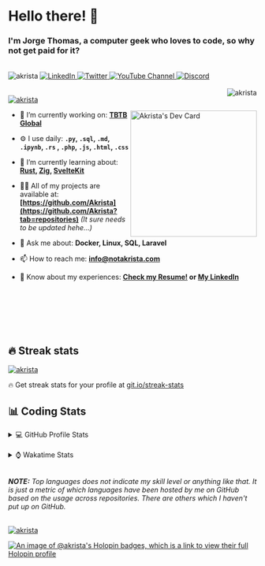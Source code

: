 # Hello there! 👋

### I'm Jorge Thomas, a computer geek who loves to code, so why not get paid for it?

</br>

<div align="left">
<img src="https://komarev.com/ghpvc/?username=akrista&label=Profile%20views&color=0e75b6&style=flat" alt="akrista" />
  <a href="https://www.linkedin.com/in/akrista/">
    <img
      src="https://img.shields.io/static/v1?logo=linkedin&style=flat&color=0072b1&label=LinkedIn&message=%E2%9B%B3"
      alt="LinkedIn"
    />
  </a>
  <a href="https://twitter.com/akristax">
    <img
      src="https://img.shields.io/badge/follow-%40akristax-1DA1F2?logo=twitter&style=flat&label=Twitter&color=0072b1&logoColor=ffffff"
      alt="Twitter"
    />
  </a>
    <a href="https://www.youtube.com/channel/UCXJa_ZGSEtalwFNbsupmjtg">
<img alt="YouTube Channel" src="https://img.shields.io/youtube/channel/subscribers/UCXJa_ZGSEtalwFNbsupmjtg?style=flat&color=0072b1&logoColor=ffffff&logo=youtube&label=Youtube">
  </a>
      <a href="https://discordapp.com/users/Akrista#1410">
<img alt="Discord" src="https://img.shields.io/discord/354241190947717120?style=flat&color=0072b1&logoColor=ffffff&logo=discord&label=Discord">
  </a>
<!--   <a href="https://www.threads.net/@notakrista"> -->
<!--     <img src="https://thread-count.vercel.app/thread-count/notakrista" alt="Akrista's Threads Account"> -->
<!-- </a> -->
  </br>
  </br>
  <a href="https://discordapp.com/users/Akrista#1410">
  <img align="right" src="https://lanyard.cnrad.dev/api/130525871277735937" alt="akrista" />
  </a>

  <p align="left">
  <a href="https://github.com/ryo-ma/github-profile-trophy">
  <img src="https://github-profile-trophy.vercel.app/?username=akrista&theme=gruvbox&no-bg=true&row=2&column=3&no-frame=true" alt="akrista" />
  </a>
  </p>

<!--   <a href="https://github.com/kittinan/spotify-github-profile" target="_blank"> -->
<!-- <img -->
<!--       width="256" -->
<!--       align="right" -->
<!--       src="https://spotify-github-profile.vercel.app/api/view?uid=21ca7hmfvx4lpeb37y7fs2vpq&cover_image=true&theme=default&show_offline=false&background_color=121212&interchange=false" -->
<!--       alt="Akrista's Spotify" -->
<!--     /> -->
<!-- </a> -->

<a href="https://app.daily.dev/akrista"><img src="https://api.daily.dev/devcards/v2/nQnOqdJn5BJngPoIsO4MP.png?type=default&r=hj6" width="256" align="right" alt="Akrista's Dev Card"/></a>

- 🔭 I’m currently working on: **[TBTB Global](https://tbtb.global/)**

- ⚙️ I use daily: **`.py`, `.sql`, `.md`, `.ipynb`, `.rs` , `.php`, `.js`, `.html`, `.css`**

- 🌱 I’m currently learning about: **[Rust](https://github.com/rust-lang/rust), [Zig](https://github.com/ziglang/zig), [SvelteKit](https://kit.svelte.dev/)**

- 👨‍💻 All of my projects are available at: **[https://github.com/Akrista](https://github.com/Akrista?tab=repositories)** _(It sure needs to be updated hehe...)_

- 💬 Ask me about: **Docker, Linux, SQL, Laravel**

- 📫 How to reach me: **info@notakrista.com**

- 📄 Know about my experiences: **[Check my Resume!](https://drive.google.com/file/d/1bDduXngJVVVsnUU1-Z36JSxIotYRIbOf/view?usp=drive_link) or [My LinkedIn](https://linkedin.com/in/akrista/)**

</br>
</br>
</br>
</br>
</br>

## 🔥 Streak stats

<a href="https://github.com/DenverCoder1/github-readme-streak-stats">
<img src="https://github-readme-streak-stats.herokuapp.com/?user=akrista&theme=gruvbox" alt="akrista" />
</a>

<p>🔥 Get streak stats for your profile at <a href="https://git.io/streak-stats">git.io/streak-stats</a></p>

## 📊 Coding Stats

<details>
<summary>💻 GitHub Profile Stats</summary>

</br>

<a href="https://github.com/anuraghazra/github-readme-stats">
<img src="https://github-readme-stats.vercel.app/api?username=akrista&show_icons=true&locale=en&theme=gruvbox" alt="Akrista's Github Stats" />
</a>

<a href="https://github.com/anuraghazra/github-readme-stats">
<img src="https://github-readme-stats.vercel.app/api/top-langs/?username=akrista&show_icons=true&locale=en&theme=gruvbox&layout=compact" alt="Most Used Languages" />
</a>

</details>

</br>

<details>
<summary>⌚ Wakatime Stats</summary>

</br>

<a href="https://github.com/anuraghazra/github-readme-stats">
<img src="https://github-readme-stats.vercel.app/api/wakatime?username=akrista&show_icons=true&locale=en&layout=compact&theme=gruvbox" alt="akrista" />
</a>

</br>

<!--START_SECTION:waka-->
![Code Time](http://img.shields.io/badge/Code%20Time-8%2C325%20hrs%2017%20mins-blue)

![Lines of code](https://img.shields.io/badge/From%20Hello%20World%20I%27ve%20Written-33.9%20million%20lines%20of%20code-blue)

**🐱 My GitHub Data** 

> 📦 493.8 kB Used in GitHub's Storage 
 > 
> 🏆 95 Contributions in the Year 2025
 > 
> 💼 Opted to Hire
 > 
> 📜 107 Public Repositories 
 > 
> 🔑 37 Private Repositories 
 > 
**I'm an Early 🐤** 

```text
🌞 Morning                2077 commits        █████░░░░░░░░░░░░░░░░░░░░   19.77 % 
🌆 Daytime                3822 commits        █████████░░░░░░░░░░░░░░░░   36.38 % 
🌃 Evening                4286 commits        ██████████░░░░░░░░░░░░░░░   40.80 % 
🌙 Night                  321 commits         █░░░░░░░░░░░░░░░░░░░░░░░░   03.06 % 
```
📅 **I'm Most Productive on Monday** 

```text
Monday                   2188 commits        █████░░░░░░░░░░░░░░░░░░░░   20.83 % 
Tuesday                  1587 commits        ████░░░░░░░░░░░░░░░░░░░░░   15.11 % 
Wednesday                1809 commits        ████░░░░░░░░░░░░░░░░░░░░░   17.22 % 
Thursday                 829 commits         ██░░░░░░░░░░░░░░░░░░░░░░░   07.89 % 
Friday                   1355 commits        ███░░░░░░░░░░░░░░░░░░░░░░   12.90 % 
Saturday                 847 commits         ██░░░░░░░░░░░░░░░░░░░░░░░   08.06 % 
Sunday                   1891 commits        ████░░░░░░░░░░░░░░░░░░░░░   18.00 % 
```


📊 **This Week I Spent My Time On** 

```text
🕑︎ Time Zone: America/Caracas

💬 Programming Languages: 
SQL                      12 hrs 56 mins      ██████░░░░░░░░░░░░░░░░░░░   26.00 % 
YAML                     11 hrs 27 mins      ██████░░░░░░░░░░░░░░░░░░░   23.01 % 
Other                    9 hrs 46 mins       █████░░░░░░░░░░░░░░░░░░░░   19.63 % 
JSON                     4 hrs 33 mins       ██░░░░░░░░░░░░░░░░░░░░░░░   09.14 % 
Markdown                 2 hrs 34 mins       █░░░░░░░░░░░░░░░░░░░░░░░░   05.18 % 

🔥 Editors: 
Cursor                   33 hrs 47 mins      █████████████████░░░░░░░░   67.89 % 
Neovim                   9 hrs 29 mins       █████░░░░░░░░░░░░░░░░░░░░   19.07 % 
Excel                    6 hrs 29 mins       ███░░░░░░░░░░░░░░░░░░░░░░   13.03 % 

💻 Operating System: 
Windows                  34 hrs 10 mins      █████████████████░░░░░░░░   68.64 % 
Linux                    15 hrs 36 mins      ████████░░░░░░░░░░░░░░░░░   31.36 % 
```

**I Mostly Code in JavaScript** 

```text
PHP                      11 repos            ████░░░░░░░░░░░░░░░░░░░░░   16.18 % 
TypeScript               3 repos             █░░░░░░░░░░░░░░░░░░░░░░░░   04.41 % 
Astro                    3 repos             █░░░░░░░░░░░░░░░░░░░░░░░░   04.41 % 
Blade                    3 repos             █░░░░░░░░░░░░░░░░░░░░░░░░   04.41 % 
Rust                     3 repos             █░░░░░░░░░░░░░░░░░░░░░░░░   04.41 % 
```




 Last Updated on 08/08/2025 00:37:32 UTC
<!--END_SECTION:waka-->

**These Readme stats are generated using github action [awesome-readme-stats](https://github.com/anmol098/waka-readme-stats)**

</details>

</br>

_**NOTE:** Top languages does not indicate my skill level or anything like that. It is just a metric of which languages have been hosted by me on GitHub based on the usage across repositories. There are others which I haven't put up on GitHub._

</br>

<a href="https://github.com/ashutosh00710/github-readme-activity-graph">
<img src="https://github-readme-activity-graph.vercel.app/graph?username=Akrista&theme=gruvbox" alt="akrista" />
</a>

</br>

[![An image of @akrista's Holopin badges, which is a link to view their full Holopin profile](https://holopin.me/akrista)](https://holopin.io/@akrista)
